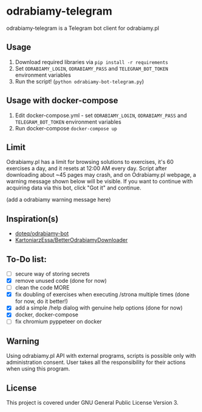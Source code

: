 # odrabiamy-telegram
odrabiamy-telegram is a Telegram bot client for odrabiamy.pl

## Usage
1. Download required libraries via `pip install -r requirements`
2. Set `ODRABIAMY_LOGIN`, `ODRABIAMY_PASS` and `TELEGRAM_BOT_TOKEN` environment variables
3. Run the script! (`python odrabiamy-bot-telegram.py`)

## Usage with docker-compose
1. Edit docker-compose.yml - set `ODRABIAMY_LOGIN`, `ODRABIAMY_PASS` and `TELEGRAM_BOT_TOKEN` environment variables
2. Run docker-compose `docker-compose up`

## Limit
Odrabiamy.pl has a limit for browsing solutions to exercises, it's 60 exercises a day, and it resets at 12:00 AM every day.
Script after downloading about ~45 pages may crash, and on Odrabiamy.pl webpage, a warning message shown below will be visible.
If you want to continue with acquiring data via this bot, click "Got it" and continue.

(add a odrabiamy warning message here)

## Inspiration(s)
* [doteq/odrabiamy-bot](https://github.com/doteq/odrabiamy-bot "doteq/odrabiamy-bot")
* [KartoniarzEssa/BetterOdrabiamyDownloader](https://github.com/KartoniarzEssa/BetterOdrabiamyDownloader "KartoniarzEssa/BetterOdrabiamyDownloader")

## To-Do list:
- [ ] secure way of storing secrets
- [X] remove unused code (done for now)
- [ ] clean the code MORE
- [X] fix doubling of exercises when executing /strona multiple times (done for now, do it better!)
- [X] add a simple /help dialog with genuine help options (done for now)
- [x] docker, docker-compose
- [ ] fix chromium pyppeteer on docker

## Warning
Using odrabiamy.pl API with external programs, scripts is possible only with administration consent.
User takes all the responsibility for their actions when using this program.

## License
This project is covered under GNU General Public License Version 3.